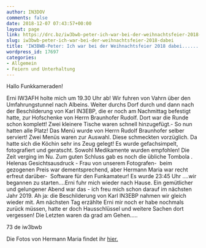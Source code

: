 ```yaml
---
author: IN3DOV
comments: false
date: 2018-12-07 07:43:57+00:00
layout: page
link: https://drc.bz/iw3bwb-peter-ich-war-bei-der-weihnachtsfeier-2018-dabei/
slug: iw3bwb-peter-ich-war-bei-der-weihnachtsfeier-2018-dabei
title: 'IW3BWB-Peter: Ich war bei der Weihnachtsfeier 2018 dabei......'
wordpress_id: 17697
categories:
- Allgemein
- Feiern und Unterhaltung
---
```


Hallo Funkkameraden!




Erni IW3AFH holte mich um 19.30 Uhr ab!
Wir fuhren von Vahrn über den Umfahrungstunnel nach Albeins. Weiter durchs Dorf durch und dann nach der Beschilderung von Karl IN3EBP, die er noch am Nachmittag befestigt hatte, zur Hofschenke von Herrn Braunhofer Rudolf.
Dort war die Runde schon komplett!
Zwei kleinere Tische waren schnell hinzugefügt.- So nun hatten alle Platz!
Das Menü wurde von Herrn Rudolf Braunhofer selber serviert!
Zwei Menüs waren zur Auswahl. Diese schmeckten vorzüglich.
Da hatte sich die Köchin sehr ins Zeug gelegt!
Es wurde gefachsimpelt, fotografiert und geratscht. Sowohl Medikamente wurden empfohlen!
Die Zeit verging im Nu.
Zum guten Schluss gab es noch die übliche Tombola . Helenas Gesichtsausdruck - Frau von unserem Fotografen-  beim gezogenen Preis war dementsprechend, aber Hermann Maria war recht erfreut darüber-  Software für den Funkamateur!
Es wurde 23:45 Uhr ....wir begannen zu starten....Erni fuhr mich wieder nach Hause.
Ein gemütlicher und gelungener Abend war das - ich freu mich schon darauf im nächsten Jahr 2019.
Ah ja: die Beschilderung von Karl IN3EBP nahmen wir gleich wieder mit.
Am nächsten Tag erzählte Erni mir noch er habe nochmals zurück müssen, hatte er doch Hausschlüssel und weitere Sachen dort vergessen!
Die Letzten waren da grad am Gehen.....




73 de iw3bwb




Die Fotos von Hermann Maria findet ihr [hier.](https://drc.bz/drc-intern/fotoalbum/?occur=1&cover=0&album=8)
